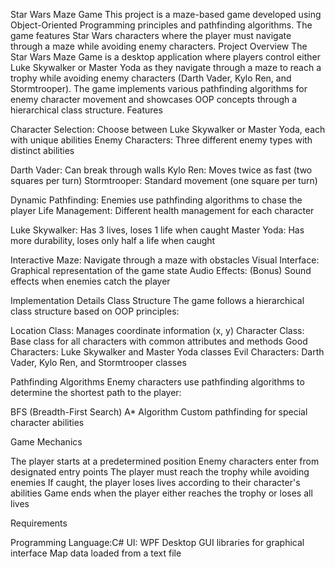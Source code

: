 Star Wars Maze Game
This project is a maze-based game developed using Object-Oriented Programming principles and pathfinding algorithms. The game features Star Wars characters where the player must navigate through a maze while avoiding enemy characters.
Project Overview
The Star Wars Maze Game is a desktop application where players control either Luke Skywalker or Master Yoda as they navigate through a maze to reach a trophy while avoiding enemy characters (Darth Vader, Kylo Ren, and Stormtrooper). The game implements various pathfinding algorithms for enemy character movement and showcases OOP concepts through a hierarchical class structure.
Features

Character Selection: Choose between Luke Skywalker or Master Yoda, each with unique abilities
Enemy Characters: Three different enemy types with distinct abilities

Darth Vader: Can break through walls
Kylo Ren: Moves twice as fast (two squares per turn)
Stormtrooper: Standard movement (one square per turn)


Dynamic Pathfinding: Enemies use pathfinding algorithms to chase the player
Life Management: Different health management for each character

Luke Skywalker: Has 3 lives, loses 1 life when caught
Master Yoda: Has more durability, loses only half a life when caught


Interactive Maze: Navigate through a maze with obstacles
Visual Interface: Graphical representation of the game state
Audio Effects: (Bonus) Sound effects when enemies catch the player

Implementation Details
Class Structure
The game follows a hierarchical class structure based on OOP principles:

Location Class: Manages coordinate information (x, y)
Character Class: Base class for all characters with common attributes and methods
Good Characters: Luke Skywalker and Master Yoda classes
Evil Characters: Darth Vader, Kylo Ren, and Stormtrooper classes

Pathfinding Algorithms
Enemy characters use pathfinding algorithms to determine the shortest path to the player:

BFS (Breadth-First Search)
A* Algorithm
Custom pathfinding for special character abilities

Game Mechanics

The player starts at a predetermined position
Enemy characters enter from designated entry points
The player must reach the trophy while avoiding enemies
If caught, the player loses lives according to their character's abilities
Game ends when the player either reaches the trophy or loses all lives

Requirements

Programming Language:C#
UI: WPF
Desktop GUI libraries for graphical interface
Map data loaded from a text file 
